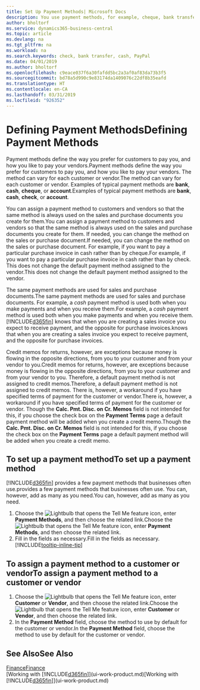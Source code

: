 ```yaml
---
title: Set Up Payment Methods| Microsoft Docs
description: You use payment methods, for example, cheque, bank transfer, cash, or PayPal, to define how sales and purchase invoices will be paid.
author: bholtorf
ms.service: dynamics365-business-central
ms.topic: article
ms.devlang: na
ms.tgt_pltfrm: na
ms.workload: na
ms.search.keywords: check, bank transfer, cash, PayPal
ms.date: 04/01/2019
ms.author: bholtorf
ms.openlocfilehash: c9eace037f6a30fafdd5bc2a3af0af83da73b3f5
ms.sourcegitcommit: bd78a5d990c9e83174da1409076c22df8b35eafd
ms.translationtype: HT
ms.contentlocale: en-CA
ms.lasthandoff: 03/31/2019
ms.locfileid: "926352"
---
```

# <a name="defining-payment-methods"></a><span data-ttu-id="870df-103">Defining Payment Methods</span><span class="sxs-lookup"><span data-stu-id="870df-103">Defining Payment Methods</span></span>
<span data-ttu-id="870df-104">Payment methods define the way you prefer for customers to pay you, and how you like to pay your vendors.</span><span class="sxs-lookup"><span data-stu-id="870df-104">Payment methods define the way you prefer for customers to pay you, and how you like to pay your vendors.</span></span> <span data-ttu-id="870df-105">The method can vary for each customer or vendor.</span><span class="sxs-lookup"><span data-stu-id="870df-105">The method can vary for each customer or vendor.</span></span> <span data-ttu-id="870df-106">Examples of typical payment methods are **bank**, **cash**, **cheque**, or **account**.</span><span class="sxs-lookup"><span data-stu-id="870df-106">Examples of typical payment methods are **bank**, **cash**, **check**, or **account**.</span></span> 

<span data-ttu-id="870df-107">You can assign a payment method to customers and vendors so that the same method is always used on the sales and purchase documents you create for them.</span><span class="sxs-lookup"><span data-stu-id="870df-107">You can assign a payment method to customers and vendors so that the same method is always used on the sales and purchase documents you create for them.</span></span> <span data-ttu-id="870df-108">If needed, you can change the method on the sales or purchase document.</span><span class="sxs-lookup"><span data-stu-id="870df-108">If needed, you can change the method on the sales or purchase document.</span></span> <span data-ttu-id="870df-109">For example, if you want to pay a particular purchase invoice in cash rather than by cheque.</span><span class="sxs-lookup"><span data-stu-id="870df-109">For example, if you want to pay a particular purchase invoice in cash rather than by check.</span></span> <span data-ttu-id="870df-110">This does not change the default payment method assigned to the vendor.</span><span class="sxs-lookup"><span data-stu-id="870df-110">This does not change the default payment method assigned to the vendor.</span></span>

<span data-ttu-id="870df-111">The same payment methods are used for sales and purchase documents.</span><span class="sxs-lookup"><span data-stu-id="870df-111">The same payment methods are used for sales and purchase documents.</span></span> <span data-ttu-id="870df-112">For example, a _cash_ payment method is used both when you make payments and when you receive them.</span><span class="sxs-lookup"><span data-stu-id="870df-112">For example, a _cash_ payment method is used both when you make payments and when you receive them.</span></span> [!INCLUDE[d365fin](includes/d365fin_md.md)] <span data-ttu-id="870df-113">knows that when you are creating a sales invoice you expect to receive payment, and the opposite for purchase invoices.</span><span class="sxs-lookup"><span data-stu-id="870df-113">knows that when you are creating a sales invoice you expect to receive payment, and the opposite for purchase invoices.</span></span> 

<span data-ttu-id="870df-114">Credit memos for returns, however, are exceptions because money is flowing in the opposite directions, from you to your customer and from your vendor to you.</span><span class="sxs-lookup"><span data-stu-id="870df-114">Credit memos for returns, however, are exceptions because money is flowing in the opposite directions, from you to your customer and from your vendor to you.</span></span> <span data-ttu-id="870df-115">Therefore, a default payment method is not assigned to credit memos.</span><span class="sxs-lookup"><span data-stu-id="870df-115">Therefore, a default payment method is not assigned to credit memos.</span></span> <span data-ttu-id="870df-116">There is, however, a workaround if you have specified terms of payment for the customer or vendor.</span><span class="sxs-lookup"><span data-stu-id="870df-116">There is, however, a workaround if you have specified terms of payment for the customer or vendor.</span></span> <span data-ttu-id="870df-117">Though the **Calc. Pmt. Disc. on Cr. Memos** field is not intended for this, if you choose the check box on the **Payment Terms** page a default payment method will be added when you create a credit memo.</span><span class="sxs-lookup"><span data-stu-id="870df-117">Though the **Calc. Pmt. Disc. on Cr. Memos** field is not intended for this, if you choose the check box on the **Payment Terms** page a default payment method will be added when you create a credit memo.</span></span>

## <a name="to-set-up-a-payment-method"></a><span data-ttu-id="870df-118">To set up a payment method</span><span class="sxs-lookup"><span data-stu-id="870df-118">To set up a payment method</span></span>
[!INCLUDE[d365fin](includes/d365fin_md.md)] <span data-ttu-id="870df-119">provides a few payment methods that businesses often use.</span><span class="sxs-lookup"><span data-stu-id="870df-119">provides a few payment methods that businesses often use.</span></span> <span data-ttu-id="870df-120">You can, however, add as many as you need.</span><span class="sxs-lookup"><span data-stu-id="870df-120">You can, however, add as many as you need.</span></span>

1. <span data-ttu-id="870df-121">Choose the ![Lightbulb that opens the Tell Me feature](media/ui-search/search_small.png "Tell me what you want to do") icon, enter **Payment Methods**, and then choose the related link.</span><span class="sxs-lookup"><span data-stu-id="870df-121">Choose the ![Lightbulb that opens the Tell Me feature](media/ui-search/search_small.png "Tell me what you want to do") icon, enter **Payment Methods**, and then choose the related link.</span></span>
2. <span data-ttu-id="870df-122">Fill in the fields as necessary.</span><span class="sxs-lookup"><span data-stu-id="870df-122">Fill in the fields as necessary.</span></span> [!INCLUDE[tooltip-inline-tip](includes/tooltip-inline-tip_md.md)]

## <a name="to-assign-a-payment-method-to-a-customer-or-vendor"></a><span data-ttu-id="870df-123">To assign a payment method to a customer or vendor</span><span class="sxs-lookup"><span data-stu-id="870df-123">To assign a payment method to a customer or vendor</span></span>
1. <span data-ttu-id="870df-124">Choose the ![Lightbulb that opens the Tell Me feature](media/ui-search/search_small.png "Tell me what you want to do") icon, enter **Customer** or **Vendor**, and then choose the related link.</span><span class="sxs-lookup"><span data-stu-id="870df-124">Choose the ![Lightbulb that opens the Tell Me feature](media/ui-search/search_small.png "Tell me what you want to do") icon, enter **Customer** or **Vendor**, and then choose the related link.</span></span>
2. <span data-ttu-id="870df-125">In the **Payment Method** field, choose the method to use by default for the customer or vendor.</span><span class="sxs-lookup"><span data-stu-id="870df-125">In the **Payment Method** field, choose the method to use by default for the customer or vendor.</span></span>

## <a name="see-also"></a><span data-ttu-id="870df-126">See Also</span><span class="sxs-lookup"><span data-stu-id="870df-126">See Also</span></span>
[<span data-ttu-id="870df-127">Finance</span><span class="sxs-lookup"><span data-stu-id="870df-127">Finance</span></span>](finance.md)  
<span data-ttu-id="870df-128">[Working with [!INCLUDE[d365fin](includes/d365fin_md.md)]](ui-work-product.md)</span><span class="sxs-lookup"><span data-stu-id="870df-128">[Working with [!INCLUDE[d365fin](includes/d365fin_md.md)]](ui-work-product.md)</span></span>  
